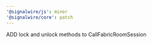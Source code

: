 ```yaml
---
'@signalwire/js': minor
'@signalwire/core': patch
---
```


ADD lock and unlock methods to CallFabricRoomSession
